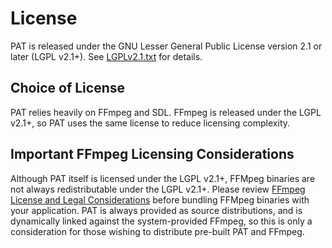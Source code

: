 # License
PAT is released under the GNU Lesser General Public License version 2.1 or later (LGPL v2.1+). 
See [LGPLv2.1.txt](LGPLv2.1.txt) for details.

## Choice of License
PAT relies heavily on FFmpeg and SDL. FFmpeg is released under the LGPL v2.1+, so PAT uses 
the same license to reduce licensing complexity.

## Important FFmpeg Licensing Considerations
Although PAT itself is licensed under the LGPL v2.1+, FFMpeg binaries are not always 
redistributable under the LGPL v2.1+. Please review 
[FFmpeg License and Legal Considerations](https://www.ffmpeg.org/legal.html) before 
bundling FFMpeg binaries with your application. PAT is always provided as source 
distributions, and is dynamically linked against the system-provided FFmpeg, so this 
is only a consideration for those wishing to distribute pre-built PAT and FFmpeg.

